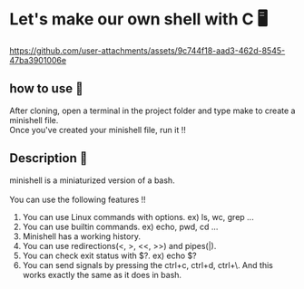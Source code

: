 # Let's make our own shell with C 🖥️


https://github.com/user-attachments/assets/9c744f18-aad3-462d-8545-47ba3901006e



## how to use 📖

After cloning, open a terminal in the project folder and type make to create a minishell file. <br/>
Once you've created your minishell file, run it !!

## Description 📝
minishell is a miniaturized version of a bash. <br/><br/>
You can use the following features !!

1. You can use Linux commands with options. ex) ls, wc, grep ...
2. You can use builtin commands. ex) echo, pwd, cd ...
3. Minishell has a working history.
4. You can use redirections(<, >, <<, >>) and pipes(|).
5. You can check exit status with $?. ex) echo $?
6. You can send signals by pressing the ctrl+c, ctrl+d, ctrl+\\. And this works exactly the same as it does in bash.
